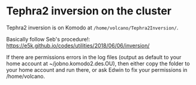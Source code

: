 # Tephra2 inversion on the cluster

Tephra2 inversion is on Komodo at `/home/volcano/Tephra2Inversion/`.

Basically follow Seb's procedure!: https://e5k.github.io/codes/utilities/2018/06/06/inversion/

If there are permissions errors in the log files (output as default to your home account at ~/jobno.komodo2.des.OU), then either copy the folder to your home account and run there, or ask Edwin to fix your permissions in /home/volcano.
